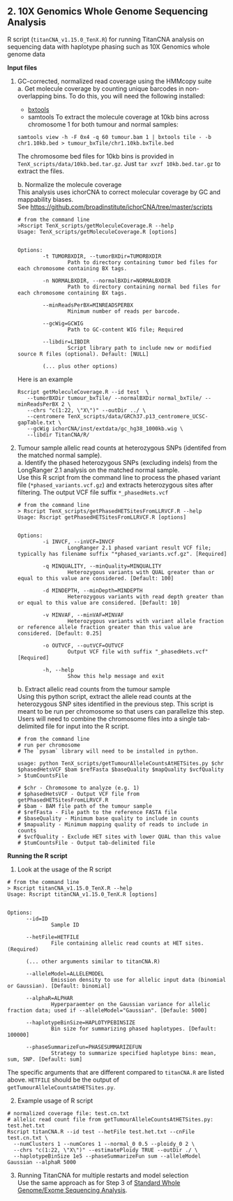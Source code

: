 ## 2. 10X Genomics Whole Genome Sequencing Analysis
R script (`titanCNA_v1.15.0_TenX.R`) for running TitanCNA analysis on sequencing data with haplotype phasing such as 10X Genomics whole genome data

**Input files**  
1. GC-corrected, normalized read coverage using the HMMcopy suite  
  a. Get molecule coverage by counting unique barcodes in non-overlapping bins.  To do this, you will need the following installed:
    * [bxtools](https://github.com/walaj/bxtools#tile)
    * samtools
    To extract the molecule coverage at 10kb bins across chromosome 1 for both tumour and normal samples:  
    ```
    samtools view -h -F 0x4 -q 60 tumour.bam 1 | bxtools tile - -b chr1.10kb.bed > tumour_bxTile/chr1.10kb.bxTile.bed  
    ```
      The chromosome bed files for 10kb bins is provided in `TenX_scripts/data/10kb.bed.tar.gz`. Just `tar xvzf 10kb.bed.tar.gz` to extract the files.  
      
    b. Normalize the molecule coverage  
    This analysis uses ichorCNA to correct molecular coverage by GC and mappability biases.  
    See https://github.com/broadinstitute/ichorCNA/tree/master/scripts
    
    ```
    # from the command line
    >Rscript TenX_scripts/getMoleculeCoverage.R --help
    Usage: TenX_scripts/getMoleculeCoverage.R [options]


    Options:
            -t TUMORBXDIR, --tumorBXDir=TUMORBXDIR
                    Path to directory containing tumor bed files for each chromosome containing BX tags.

            -n NORMALBXDIR, --normalBXDir=NORMALBXDIR
                    Path to directory containing normal bed files for each chromosome containing BX tags.

            --minReadsPerBX=MINREADSPERBX
                    Minimum number of reads per barcode.
            
            --gcWig=GCWIG
                    Path to GC-content WIG file; Required
                    
            --libdir=LIBDIR
                    Script library path to include new or modified source R files (optional). Default: [NULL]
                
            (... plus other options)  

    ```
    Here is an example  
    
     ```
     Rscript getMoleculeCoverage.R --id test  \
        --tumorBXDir tumour_bxTile/ --normalBXDir normal_bxTile/ --minReadsPerBX 2 \
        --chrs "c(1:22, \"X\")" --outDir ../ \
        --centromere TenX_scripts/data/GRCh37.p13_centromere_UCSC-gapTable.txt \
        --gcWig ichorCNA/inst/extdata/gc_hg38_1000kb.wig \
        --libdir TitanCNA/R/
     ```
        
  
2. Tumour sample allelic read counts at heterozygous SNPs (identifed from the matched normal sample).  
  a. Identify the phased heterozygous SNPs (excluding indels) from the LongRanger 2.1 analysis on the matched normal sample.  
    Use this R script from the command line to process the phased variant file (`*phased_variants.vcf.gz`) and extracts heterozygous sites after filtering.  The output VCF file suffix `*_phasedHets.vcf`
      
    ```
    # from the command line
    > Rscript TenX_scripts/getPhasedHETSitesFromLLRVCF.R --help
    Usage: Rscript getPhasedHETSitesFromLLRVCF.R [options]


    Options:
            -i INVCF, --inVCF=INVCF
                    LongRanger 2.1 phased variant result VCF file; typically has filename suffix "*phased_variants.vcf.gz". [Required]

            -q MINQUALITY, --minQuality=MINQUALITY
                    Heterozygous variants with QUAL greater than or equal to this value are considered. [Default: 100]

            -d MINDEPTH, --minDepth=MINDEPTH
                    Heterozygous variants with read depth greater than or equal to this value are considered. [Default: 10]

            -v MINVAF, --minVAF=MINVAF
                    Heterozygous variants with variant allele fraction or reference allele fraction greater than this value are considered. [Default: 0.25]

            -o OUTVCF, --outVCF=OUTVCF
                    Output VCF file with suffix "_phasedHets.vcf" [Required]

            -h, --help
                    Show this help message and exit
    ```  
    b. Extract allelic read counts from the tumour sample  
      Using this python script, extract the allele read counts at the heterozygous SNP sites identified in the previous step.  This script is meant to be run per chromosome so that users can parallelize this step.  Users will need to combine the chromosome files into a single tab-delimited file for input into the R script.  
 
    ```
    # from the command line
    # run per chromosome
    # The `pysam` library will need to be installed in python.

    usage: python TenX_scripts/getTumourAlleleCountsAtHETSites.py $chr $phasedHetsVCF $bam $refFasta $baseQuality $mapQuality $vcfQuality > $tumCountsFile

    # $chr - Chromosome to analyze (e.g. 1)
    # $phasedHetsVCF - Output VCF file from getPhasedHETSitesFromLLRVCF.R
    # $bam - BAM file path of the tumour sample
    # $refFasta - File path to the reference FASTA file
    # $baseQuality - Minimum base quality to include in counts
    # $mapuality - Minimum mapping quality of reads to include in counts
    # $vcfQuality - Exclude HET sites with lower QUAL than this value
    # $tumCountsFile - Output tab-delimited file 
    ```  
      
**Running the R script**  
1. Look at the usage of the R script  

  ```
  # from the command line
  > Rscript titanCNA_v1.15.0_TenX.R --help
  Usage: Rscript titanCNA_v1.15.0_TenX.R [options]


  Options:
        --id=ID
                Sample ID

        --hetFile=HETFILE
                File containing allelic read counts at HET sites. (Required)
        
        (... other arguments similar to titanCNA.R)
        
        --alleleModel=ALLELEMODEL
                Emission density to use for allelic input data (binomial or Gaussian). [Default: binomial]
                
        --alphaR=ALPHAR
                Hyperparaemter on the Gaussian variance for allelic fraction data; used if --alleleModel="Gaussian". [Defaule: 5000]
        
        --haplotypeBinSize=HAPLOTYPEBINSIZE
                Bin size for summarizing phased haplotypes. [Default: 100000]

        --phaseSummarizeFun=PHASESUMMARIZEFUN
                Strategy to summarize specified haplotype bins: mean, sum, SNP. [Default: sum]
  ```
  The specific arguments that are different compared to `titanCNA.R` are listed above.  `HETFILE` should be the output of `getTumourAlleleCountsAtHETSites.py`. 
  
2. Example usage of R script  

  ```
  # normalized coverage file: test.cn.txt
  # allelic read count file from getTumourAlleleCountsAtHETSites.py: test.het.txt
  Rscript titanCNA.R --id test --hetFile test.het.txt --cnFile test.cn.txt \
    --numClusters 1 --numCores 1 --normal_0 0.5 --ploidy_0 2 \
    --chrs "c(1:22, \"X\")" --estimatePloidy TRUE --outDir ./ \
    --haplotypeBinSize 1e5 --phaseSummarizeFun sum --alleleModel Gaussian --alphaR 5000
  ```
3. Running TitanCNA for multiple restarts and model selection  
  Use the same approach as for Step 3 of [Standard Whole Genome/Exome Sequencing Analysis](#wgs).
